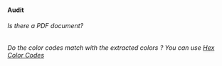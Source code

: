 #### Audit 

###### Is there a PDF document?
###### Do the color codes match with the extracted colors ? You can use [Hex Color Codes](https://hexcolorcodes.org/)
